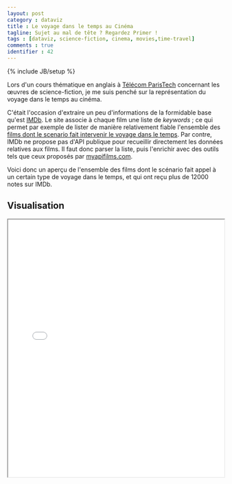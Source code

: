 ```yaml
---
layout: post
category : dataviz
title : Le voyage dans le temps au Cinéma
tagline: Sujet au mal de tête ? Regardez Primer !
tags : [dataviz, science-fiction, cinema, movies,time-travel]
comments : true
identifier : 42
---
```

{% include JB/setup %}

Lors d'un cours thématique en anglais à <a href="//telecom-paristech.fr">Télécom ParisTech</a> concernant les œuvres de science-fiction, je me suis
penché sur la représentation du voyage dans le temps au cinéma.

C'était l'occasion d'extraire un peu d'informations de la formidable base qu'est <a href="//imdb.com">IMDb</a>. Le site associe à chaque film une liste
de <em>keywords</em> ; ce qui permet par exemple de lister de manière relativement fiable l'ensemble des 
<a href="//www.imdb.com/search/keyword?keywords=time-travel&mode=detail&page=1&title_type=movie"> films dont le scenario fait intervenir le voyage dans le temps</a>.
Par contre, IMDb ne propose pas d'API publique pour recueillir directement les données relatives aux films. Il faut donc parser la liste, puis l'enrichir avec
des outils tels que ceux proposés par <a href="http://www.myapifilms.com/">myapifilms.com</a>.

Voici donc un aperçu de l'ensemble des films dont le scénario fait appel à un certain type de voyage dans le temps, et qui ont reçu plus de 12000 notes sur IMDb.

## Visualisation

<iframe src="/assets/viz/timetravel" width="100%" height="600px" scrolling="no">
</iframe>
